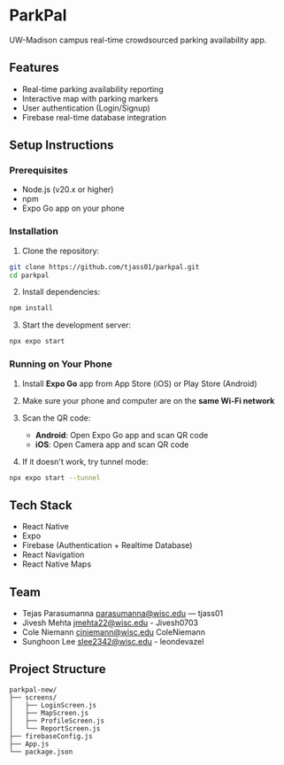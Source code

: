 # ParkPal

UW-Madison campus real-time crowdsourced parking availability app.

## Features
- Real-time parking availability reporting
- Interactive map with parking markers
- User authentication (Login/Signup)
- Firebase real-time database integration

## Setup Instructions

### Prerequisites
- Node.js (v20.x or higher)
- npm
- Expo Go app on your phone

### Installation

1. Clone the repository:
```bash
git clone https://github.com/tjass01/parkpal.git
cd parkpal
```

2. Install dependencies:
```bash
npm install
```

3. Start the development server:
```bash
npx expo start
```

### Running on Your Phone

1. Install **Expo Go** app from App Store (iOS) or Play Store (Android)

2. Make sure your phone and computer are on the **same Wi-Fi network**

3. Scan the QR code:
   - **Android**: Open Expo Go app and scan QR code
   - **iOS**: Open Camera app and scan QR code

4. If it doesn't work, try tunnel mode:
```bash
npx expo start --tunnel
```

## Tech Stack
- React Native
- Expo
- Firebase (Authentication + Realtime Database)
- React Navigation
- React Native Maps

## Team
- Tejas Parasumanna  parasumanna@wisc.edu — tjass01
- Jivesh Mehta jmehta22@wisc.edu - Jivesh0703
- Cole Niemann cjniemann@wisc.edu ColeNiemann
- Sunghoon Lee slee2342@wisc.edu - leondevazel

## Project Structure
```
parkpal-new/
├── screens/
│   ├── LoginScreen.js
│   ├── MapScreen.js
│   ├── ProfileScreen.js
│   └── ReportScreen.js
├── firebaseConfig.js
├── App.js
└── package.json
```